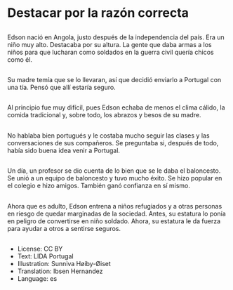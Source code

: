 # Destacar por la razón correcta

##
Edson nació en Angola, justo después de la independencia del país. Era un niño muy alto. Destacaba por su altura. La gente que daba armas a los niños para que lucharan como soldados en la guerra civil quería chicos como él.

##
Su madre temía que se lo llevaran, así que decidió enviarlo a Portugal con una tía. Pensó que allí estaría seguro.

##
Al principio fue muy difícil, pues Edson echaba de menos el clima cálido, la comida tradicional y, sobre todo, los abrazos y besos de su madre.

##
No hablaba bien portugués y le costaba mucho seguir las clases y las conversaciones de sus compañeros. Se preguntaba si, después de todo, había sido buena idea venir a Portugal.

##
Un día, un profesor se dio cuenta de lo bien que se le daba el baloncesto. Se unió a un equipo de baloncesto y tuvo mucho éxito. Se hizo popular en el colegio e hizo amigos. También ganó confianza en sí mismo.

##
Ahora que es adulto, Edson entrena a niños refugiados y a otras personas en riesgo de quedar marginadas de la sociedad. Antes, su estatura lo ponía en peligro de convertirse en niño soldado. Ahora, su estatura le da fuerza para ayudar a otros a sentirse seguros.

##
* License: CC BY
* Text: LIDA Portugal
* Illustration: Sunniva Høiby-Øiset
* Translation: Ibsen Hernandez
* Language: es
